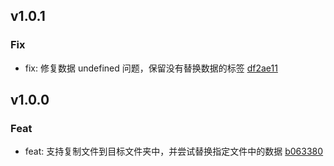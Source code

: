 ## v1.0.1

### Fix
- fix: 修复数据 undefined 问题，保留没有替换数据的标签 [df2ae11](https://github.com/x-dirve/rollup-plugin-replace-html-vars/commit/df2ae114cfda1f456c547536a20d3ed0d5859d33)

## v1.0.0

### Feat
- feat: 支持复制文件到目标文件夹中，并尝试替换指定文件中的数据 [b063380](https://github.com/x-dirve/rollup-plugin-replace-html-vars/commit/b063380096333cb4a82e9f606e6cb441bf75c65b)

